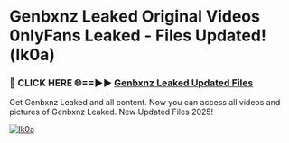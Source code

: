 # Genbxnz Leaked Original Videos 0nlyFans Leaked - Files Updated! (lk0a)

<h3>🔴 CLICK HERE 🌐==►► <a href="https://tinyurl.com/2wckxsce" rel="nofollow">Genbxnz Leaked Updated Files</a></h3>

Get Genbxnz Leaked and all content. Now you can access all videos and pictures of Genbxnz Leaked. New Updated Files 2025!

[![lk0a](https://i.imgur.com/AFduVYN.gif)](https://tinyurl.com/2wckxsce)
